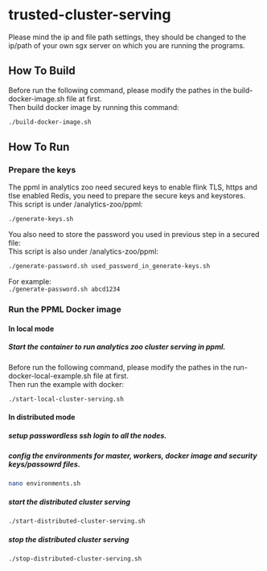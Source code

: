 # trusted-cluster-serving
Please mind the ip and file path settings, they should be changed to the ip/path of your own sgx server on which you are running the programs.

## How To Build
Before run the following command, please modify the pathes in the build-docker-image.sh file at first. <br>
Then build docker image by running this command: <br>
```bash
./build-docker-image.sh
```

## How To Run
### Prepare the keys
The ppml in analytics zoo need secured keys to enable flink TLS, https and tlse enabled Redis, you need to prepare the secure keys and keystores. <br>
This script is under /analytics-zoo/ppml: <br>
```bash
./generate-keys.sh
```
You also need to store the password you used in previous step in a secured file: <br>
This script is also under /analytics-zoo/ppml: <br>
```bash
./generate-password.sh used_password_in_generate-keys.sh
```
For example: <br>
`./generate-password.sh abcd1234`

### Run the PPML Docker image
#### In local mode
##### Start the container to run analytics zoo cluster serving in ppml.
Before run the following command, please modify the pathes in the run-docker-local-example.sh file at first. <br>
Then run the example with docker: <br>
```bash
./start-local-cluster-serving.sh
```

#### In distributed mode
##### setup passwordless ssh login to all the nodes.
##### config the environments for master, workers, docker image and security keys/passowrd files.
```bash
nano environments.sh
```
##### start the distributed cluster serving
```bash
./start-distributed-cluster-serving.sh
```
##### stop the distributed cluster serving 
```bash
./stop-distributed-cluster-serving.sh
```
